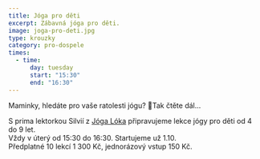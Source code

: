 ```yaml
---
title: Jóga pro děti
excerpt: Zábavná jóga pro děti.
image: joga-pro-deti.jpg
type: krouzky
category: pro-dospele
times:
  - time:
      day: tuesday
      start: "15:30"
      end: "16:30"
---
```


Maminky, hledáte pro vaše ratolesti jógu? 👯Tak čtěte dál...

S prima lektorkou Silvií z [Jóga Lóka](https://www.facebook.com/jogaloka.cz/?__tn__=K-R&eid=ARBDn7wDSGr8Z55UTBu3g_K2E4fl78zWHYoVxrJE_t1ULROpAwxQShh3z43JZiVoDK9GuQ_KapvAMlp9&fref=mentions&__xts__%5B0%5D=68.ARA1ftvh3XTjLwVL3Zsp2u0gCO4RtxsPKz4QPNa6XwSpETSF2SeKsf3rMdKu3HttYkoZJa506h37wYHHejS3vGKxinoalcYv9oBuiJShsvW_704piRvbxl039DurN5l7feu__xC4WnT3UbYC2mb-CEkzHpdToPC8sr0Dxthg9C_Cx-TrQPMNLib1l4okRLRFa2y5v7QwVmseu1_eGoKSW3d0fNv0ehDr6Ne2kGZ3e00mvpIB8U58djZlpB985MpkzjTKM1sa-LnGimReBhlBugKacfE73FSobT8R0sPZt8M1wEpH0jLlG1oObEiLvTGbLyUr0BY8XH8Ag7Fb3fY0Z-Z3-3Tnybn5mgUAI8hR5o1-nFjqKu6FHxoL-2xfIqCL8dDKXGM6iDaY1mj86kN_TusobI7ga0e2orJJhgi0AbOfLt4pEO_uXashpouNVGQNY5J7hKTU3-5jRui1TVB6mKSgK394I8IEz8ulgnudjHyP-WR8lCB-XImP9Q) připravujeme lekce jógy pro děti od 4 do 9 let.\
Vždy v úterý od 15:30 do 16:30. Startujeme už 1.10.\
Předplatné 10 lekcí 1 300 Kč, jednorázový vstup 150 Kč.
